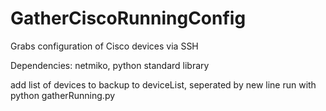 # GatherCiscoRunningConfig
Grabs configuration of Cisco devices via SSH

Dependencies: netmiko, python standard library

add list of devices to backup to deviceList, seperated by new line
run with python gatherRunning.py

